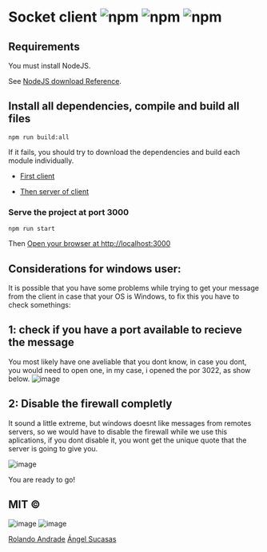 # Socket client ![npm](https://img.shields.io/badge/nestjs.7.5.1-green) ![npm](https://img.shields.io/badge/vue.2.6.11-green) ![npm](https://img.shields.io/badge/socketio.2.3.0-blue)

## Requirements

You must install NodeJS.

See [NodeJS download Reference](https://nodejs.org/es/download/).


## Install all dependencies, compile and build all files
```
npm run build:all
```

If it fails, you should try to download the dependencies and build each module individually.

- [First client](./apps/client/README.md)

- [Then server of client](./apps/client/README.md)

### Serve the project at port 3000
```
npm run start
```

Then [Open your browser at http://localhost:3000](http://localhost:3000)

## Considerations for windows user: 

It is possible that you have some problems while trying to get your message from the client in case that your OS is Windows, to fix this you have to check somethings:

## 1: check if you have a port available to recieve the message

You most likely have one aveliable that you dont know, in case you dont, you would need to open one, in my case, i opened the por 3022, as show below.
![image](https://user-images.githubusercontent.com/44983658/99152536-c51ee780-2678-11eb-9208-10c19a4f0a10.png)

## 2: Disable the firewall completly

It sound a little extreme, but windows doesnt like messages from remotes servers, so we would have to disable the firewall while we use this aplications, if you dont disable it, you wont get the unique quote that the server is going to give you.

![image](https://user-images.githubusercontent.com/44983658/99152656-6e65dd80-2679-11eb-8d84-6bdbe2a6da87.png)


You are ready to go!

## MIT © 
![image](https://github.com/RolandoAndrade.png?size=50)
![image](https://github.com/angelsucasas.png?size=50)

[Rolando Andrade](mailto:rolandoandradefernandez@gmail.com)
[Ángel Sucasas](mailto:angel.alejandro.sucasas08@gmail.com)

